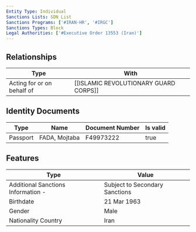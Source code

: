 ```yaml
---
Entity Type: Individual
Sanctions Lists: SDN List
Sanctions Programs: ['#IRAN-HR', '#IRGC']
Sanctions Types: Block
Legal Authorities: ['#Executive Order 13553 (Iran)']
---
```


## Relationships
| Type  | With      | 
|-------|-----------|
| Acting for or on behalf of | [[ISLAMIC REVOLUTIONARY GUARD CORPS]] |

## Identity Documents
| Type  | Name      | Document Number | Is valid |
|-------|-----------|-----------------|----------|
| Passport | FADA, Mojtaba | F49973222 | true |

## Features
| Type  | Value      |
|-------|------------|
| Additional Sanctions Information - | Subject to Secondary Sanctions |
| Birthdate | 21 Mar 1963 |
| Gender | Male |
| Nationality Country | Iran |
